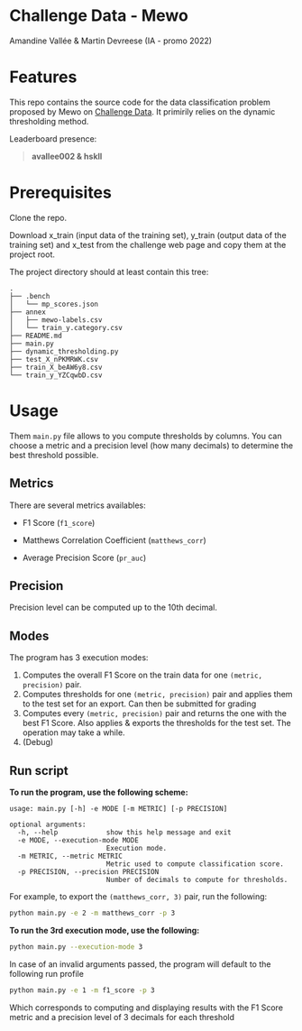 # Challenge Data - Mewo

Amandine Vallée & Martin Devreese (IA - promo 2022)

# Features

This repo contains the source code for the data classification problem proposed by Mewo on [Challenge Data](https://challengedata.ens.fr/participants/challenges/43/). It primirily relies on the dynamic thresholding method.

Leaderboard presence:
> **avallee002 & hskll**

# Prerequisites
Clone the repo.

Download x_train (input data of the training set), y_train (output data of the training set) and x_test from the challenge web page and copy them at the project root.

The project directory should at least contain this tree:

```
.
├── .bench
│   └── mp_scores.json
├── annex
│   ├── mewo-labels.csv
│   └── train_y.category.csv
├── README.md
├── main.py
├── dynamic_thresholding.py
├── test_X_nPKMRWK.csv
├── train_X_beAW6y8.csv
└── train_y_YZCqwbD.csv
```

# Usage

Them `main.py` file allows to you compute thresholds by columns. You can choose a metric and a precision level (how many decimals) to determine the best threshold possible.

## Metrics

There are several metrics availables:
<!-- - F1 Score over Binary Crossentropy (`f1_over_bin_cross`) -->
- F1 Score (`f1_score`)
<!-- - Accuracy (`accuracy`) -->
- Matthews Correlation Coefficient (`matthews_corr`)
<!-- - Binary Crossentropy (`bin_cross`) -->
- Average Precision Score (`pr_auc`)

## Precision

Precision level can be computed up to the 10th decimal.

## Modes

The program has 3 execution modes:
1. Computes the overall F1 Score on the train data for one `(metric, precision)` pair.
2. Computes thresholds for one `(metric, precision)` pair and applies them to the test set for an export. Can then be submitted for grading
3. Computes every `(metric, precision)` pair and returns the one with the best F1 Score. Also applies & exports the thresholds for the test set. The operation may take a while.
4. (Debug)

## Run script

**To run the program, use the following scheme:**
```
usage: main.py [-h] -e MODE [-m METRIC] [-p PRECISION]

optional arguments:
  -h, --help            show this help message and exit
  -e MODE, --execution-mode MODE
                        Execution mode.
  -m METRIC, --metric METRIC
                        Metric used to compute classification score.
  -p PRECISION, --precision PRECISION
                        Number of decimals to compute for thresholds.
```

For example, to export the `(matthews_corr, 3)` pair, run the following:

```bash
python main.py -e 2 -m matthews_corr -p 3
```

**To run the 3rd execution mode, use the following:**

```bash
python main.py --execution-mode 3
```

In case of an invalid arguments passed, the program will default to the following run profile

```bash
python main.py -e 1 -m f1_score -p 3
```
Which corresponds to computing and displaying results with the F1 Score metric and a precision level of 3 decimals for each threshold 